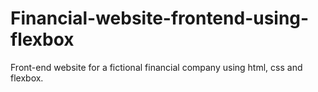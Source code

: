 # Financial-website-frontend-using-flexbox
Front-end website for a fictional financial company using html, css and flexbox.
